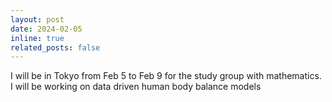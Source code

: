 ```yaml
---
layout: post
date: 2024-02-05
inline: true
related_posts: false
---
```


I will be in Tokyo from Feb 5 to Feb 9 for the study group with mathematics. I will be working on data driven human body balance models